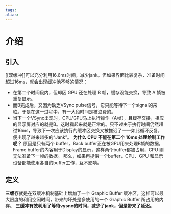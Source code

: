 ```yaml
---
tags: 
alias:
---
```

# 介绍
## 引入
[[双缓冲]]可以充分利用16.6ms时间，减少jank。但如果界面比较复杂，准备时间超过16ms，就会出现缓冲池不够的情况：
-   在第二个时间段内，但却因 GPU 还在处理 B 帧，缓存没能交换，导致 A 帧被重复显示。
-   而B完成后，又因为缺乏VSync pulse信号，它只能等待下一个signal的来临。于是在这一过程中，有一大段时间是被浪费的。
-   当下一个VSync出现时，CPU/GPU马上执行操作（A帧），且缓存交换，相应的显示屏对应的就是B。这时看起来就是正常的。只不过由于执行时间仍然超过16ms，导致下一次应该执行的缓冲区交换又被推迟了——如此循环反复，便出现了越来越多的“Jank”。
**为什么 CPU 不能在第二个 16ms 处理绘制工作呢？**
原因是只有两个 buffer，Back buffer正在被GPU用来处理B帧的数据， Frame buffer的内容用于Display的显示，这样两个buffer都被占用，CPU 则无法准备下一帧的数据。 那么，如果再提供一个buffer，CPU、GPU 和显示设备都能使用各自的buffer工作，互不影响。
## 定义
**三缓存**就是在双缓冲机制基础上增加了一个 Graphic Buffer 缓冲区，这样可以最大限度的利用空闲时间，带来的坏处是多使用的一个 Graphic Buffer 所占用的内存。
**三缓冲有效利用了等待vysnc的时间，减少了jank，但是带来了延迟。**
